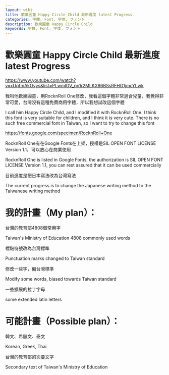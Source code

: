 ```yaml
---
layout: wiki
title: 歡樂圓童 Happy Circle Child 最新進度 latest Progress
categories: 字體, Font, 字体, フォント
description: 歡樂圓童 Happy Circle Child
keywords: 字體, Font, 字体, フォント
---
```


# 歡樂圓童 Happy Circle Child 最新進度 latest Progress

https://www.youtube.com/watch?v=xUqfmAkOvys&list=PLwmlGV_pn1r2MLKX86BSsRFHG1jmcYLwk

我叫他歡樂圓童，用RocknRoll One修改，我看這個字體非常適合兒童，我覺得非常可愛，台灣沒有這種免費商用字體，所以我想試改這個字體

I call him Happy Circle Child, and I modified it with RocknRoll One. I think this font is very suitable for children, and I think it is very cute. There is no such free commercial font in Taiwan, so I want to try to change this font

https://fonts.google.com/specimen/RocknRoll+One

RocknRoll One有在Google Fonts在上架，授權是SIL OPEN FONT LICENSE Version 1.1，可以放心在商業使用

RocknRoll One is listed in Google Fonts, the authorization is SIL OPEN FONT LICENSE Version 1.1, you can rest assured that it can be used commercially

目前進度是把日本寫法改為台灣寫法

The current progress is to change the Japanese writing method to the Taiwanese writing method

# 我的計畫（My plan）：

台灣的教育部4808個常用字

Taiwan's Ministry of Education 4808 commonly used words

標點符號改為台灣標準

Punctuation marks changed to Taiwan standard

修改一些字，偏台灣標準

Modify some words, biased towards Taiwan standard

一些擴展的拉丁字母

some extended latin letters

# 可能計畫（Possible plan）：

韓文、希臘文、泰文

Korean, Greek, Thai

台灣的教育部的次要文字

Secondary text of Taiwan's Ministry of Education
